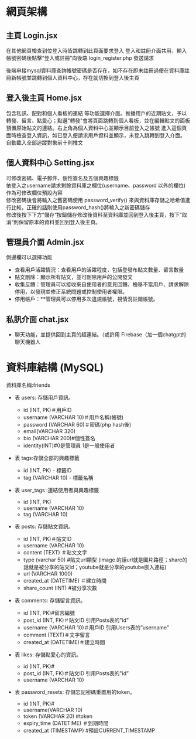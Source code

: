 # 網頁架構
## 主頁 Login.jsx
在其他網頁檢查到位登入時皆跳轉到此頁面要求登入
登入和註冊介面共用，輸入帳號密碼後點擊“登入或註冊”向後端 login_register.php 發送請求

後端串接mysql資料庫查詢帳號密碼是否存在，如不存在即未註冊過便在資料庫註冊新帳號並跳轉到個人資料中心，存在就切換到登入後主頁

## 登入後主頁 Home.jsx

包含私訊、配對和個人看板的連結 等功能選擇介面。推播用戶的近期貼文，予以轉發、留言、點愛心；點選"轉發"會將頁面跳轉到個人看板，並在編輯貼文的面板預置原始貼文的連結。右上角為個人資料中心並顯示目前登入之帳號
進入這個頁面時檢查登入資訊，如已登入便請求用戶資料並顯示，未登入跳轉到登入介面。
自動載入全部追蹤對象前十則推文

## 個人資料中心 Setting.jsx
可修改密碼、電子郵件、個性簽名及五個興趣標籤  
依登入之username請求剩餘資料庫之欄位(username、password 以外的欄位)作為可修改欄位預設內容  
修改密碼後會將輸入之舊密碼使用 password_verify() 來與資料庫存儲之哈希值進行比較，正確的話則使用password_hash()將輸入之新密碼儲存  
修改後按下下方”儲存“按鈕儲存修改後資料至資料庫並回到登入後主頁，按下”取消“則保留原本的資料並回到登入後主頁。


## 管理員介面 Admin.jsx
側邊欄可以選擇功能
- 查看用戶活躍情況：查看用戶的活躍程度，包括登發布貼文數量、留言數量  
- 貼文刪除：顯示所有貼文，並可刪除用戶的公開發文  
- 收集反饋：管理員可以接收來自使用者的意見回饋、檢舉不當用戶、請求解除停用，以發現並修正系統問題或控制使用者權限。
- 停用帳戶：**管理員可以停用多次違規帳號，視情況註銷帳號。

## 私訊介面 chat.jsx
- 聊天功能，並提供回到主頁的超連結。（或許用 Firebase（加一個chatgpt的聊天機器人


# 資料庫結構 (MySQL)
資料庫名稱:friends

- 表 users: 存儲用戶資訊。  
  - id (INT, PK)＃用戶ID
  - username (VARCHAR 10)＃用戶名稱(帳號)
  - password (VARCHAR 60)＃密碼(php hash後)
  - email(VARCHAR 320)
  - bio (VARCHAR 200)#個性簽名
  - identity(INT)#0是管理員 1是一般使用者

- 表 tags:存儲全部的興趣標籤
  - id (INT, PK) - 標籤ID
  - tag (VARCHAR 10) - 標籤名稱

- 表 user_tags :連結使用者與興趣標籤
  - id (INT, PK) 
  - username (VARCHAR 10)
  - tag (VARCHAR 10) 


- 表 posts: 存儲貼文資訊。
  - id (INT, PK)＃貼文ID
  - username (VARCHAR 10)
  - content (TEXT) ＃貼文文字
  - type 	(varchar 50) #貼文url類型 (image 的話url就是圖片路徑；share的話就是被分享的貼文id；youtube就是分享的youtube嵌入連結)
  - url (VARCHAR 1000)  
  - created_at (DATETIME)  ＃建立時間
  - share_count	(INT) #被分享次數

- 表 comments: 存儲留言資訊。
  - id (INT, PK)#留言編號 
  - post_id (INT, FK)＃貼文ID 引用Posts表的"id” 
  - username (VARCHAR 10)＃用戶ID 引用Users表的”username” 
  - comment (TEXT)＃文字留言 
  - created_at (DATETIME)＃建立時間 

- 表 likes: 存儲點愛心的資訊。
  - id (INT, PK)#
  - post_id (INT, FK)＃貼文ID 引用Posts表的"id” 
  - username (VARCHAR 10)

- 表 password_resets: 存儲忘記密碼重置用的token。
  - id (INT, PK)#
  - username(VARCHAR 10)
  - token (VARCHAR 20) #token
  - expiry_time (DATETIME) ＃到期時間 
  - created_at (TIMESTAMP) #預設CURRENT_TIMESTAMP	


